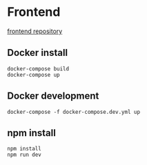 # Frontend

[frontend repository](https://github.com/blopa2000/app-react-graphql)

## Docker install

```
docker-compose build
docker-compose up
```

## Docker development

```
docker-compose -f docker-compose.dev.yml up
```

## npm install

```
npm install
npm run dev
```
